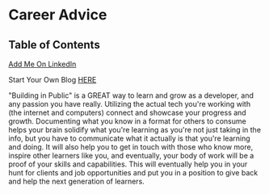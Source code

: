 # Career Advice

## Table of Contents

[Add Me On LinkedIn](https://linkedin.com/in/djones20)

Start Your Own Blog [HERE](https://sidequests.onrender.com/Blog/2024/)

  "Building in Public" is a GREAT way to learn and grow as a developer, and any passion you have really. Utilizing the actual tech you're working with (the internet and computers) connect and showcase your progress and growth. Documenting what you know in a format for others to consume helps your brain solidify what you're learning as you're not just taking in the info, but you have to communicate what it actually is that you're learning and doing. It will also help you to get in touch with those who know more, inspire other learners like you, and eventually, your body of work will be a proof of your skills and capabilities. This will eventually help you in your hunt for clients and job opportunities and put you in a position to give back and help the next generation of learners.

<!-- 
Workplace Acronyms
Buying Domains, DNS, Webhosting
Freelancing Contracts and Invoicing Clients
Job and Contract Sourcing
 -->